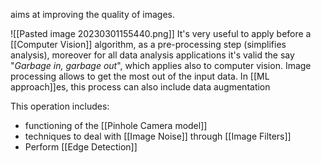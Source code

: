 aims at improving the quality of images.

![[Pasted image 20230301155440.png]]
It's very useful to apply before a [[Computer Vision]] algorithm, as a pre-processing step (simplifies analysis), moreover for all data analysis applications it's valid the say "_Garbage in, garbage out_", which applies also to computer vision.
Image processing allows to get the most out of the input data.
In [[ML approach]]es, this process can also include data augmentation

This operation includes:
- functioning of the [[Pinhole Camera model]]
- techniques to deal with [[Image Noise]] through [[Image Filters]]
- Perform [[Edge Detection]]
